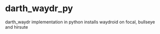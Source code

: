 # darth_waydr_py
darth_waydr implementation in python
installs waydroid on focal, bullseye and hirsute
